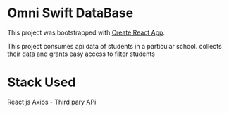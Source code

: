 # Omni Swift DataBase

This project was bootstrapped with [Create React App](https://github.com/facebook/create-react-app).

This project consumes api data of students in a particular school. collects their data and grants easy access to filter students


# Stack Used
React js
Axios - Third pary APi